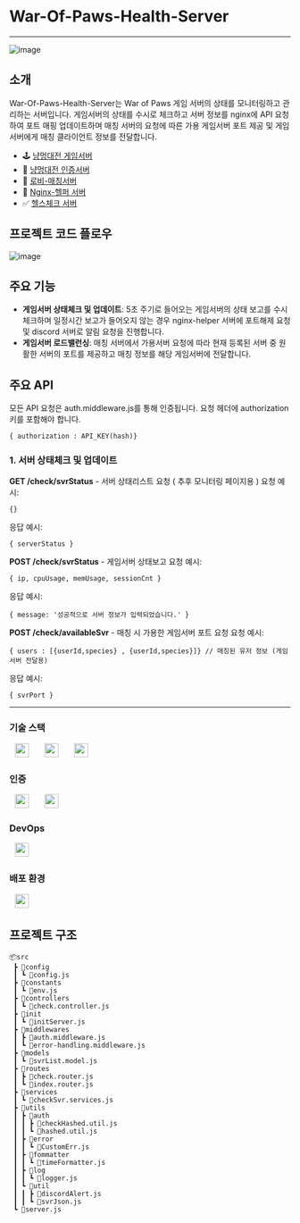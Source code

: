 # War-Of-Paws-Health-Server
----
![image](https://github.com/user-attachments/assets/120f813d-548c-4692-8880-142f8d64941d)

## 소개
War-Of-Paws-Health-Server는 War of Paws 게임 서버의 상태를 모니터링하고 관리하는 서버입니다. 
게임서버의 상태를 수시로 체크하고 서버 정보를 nginx에 API 요청하여 포트 매핑 업데이트하며 
매칭 서버의 요청에 따른 가용 게임서버 포트 제공 및 게임서버에게 매칭 클라이언트 정보를 전달합니다.

- 🕹️ [냥멍대전 게임서버](https://github.com/BnW-Developers/War-Of-Paws-Game-Server)  
- 🔑 [냥멍대전 인증서버](https://github.com/BnW-Developers/War-Of-Paws-Auth-Server)  
- 🎯 [로비-매칭서버](https://github.com/BnW-Developers/War-Of-Paws-Lobby-Matching-Server)  
- 💊 [Nginx-헬퍼 서버](https://github.com/BnW-Developers/Nginx-Helper-Server)  
- ✅ [헬스체크 서버](https://github.com/BnW-Developers/War-Of-Paws-Health-Server)  

## 프로젝트 코드 플로우
![image](https://github.com/user-attachments/assets/e2613aa4-52d6-48a9-aab7-db2fc16d50d2)

## 주요 기능

- **게임서버 상태체크 및 업데이트**: 5초 주기로 들어오는 게임서버의 상태 보고를 수시 체크하며 일정시간 보고가 들어오지 않는 경우 nginx-helper 서버에 포트해제 요청 및 discord 서버로 알림 요청을 진행합니다.
- **게임서버 로드밸런싱**: 매칭 서버에서 가용서버 요청에 따라 현재 등록된 서버 중 원활한 서버의 포트를 제공하고 매칭 정보를 해당 게임서버에 전달합니다.
  
## 주요 API
모든 API 요청은 auth.middleware.js를 통해 인증됩니다. 요청 헤더에 authorization 키를 포함해야 합니다.

`{ authorization : API_KEY(hash)}`

### 1. 서버 상태체크 및 업데이트
**GET /check/svrStatus**  - 서버 상태리스트 요청 ( 추후 모니터링 페이지용 )
요청 예시:
```
{}
```
응답 예시:
```
{ serverStatus }
```

**POST /check/svrStatus** - 게임서버 상태보고 
요청 예시:
```
{ ip, cpuUsage, memUsage, sessionCnt }
```
응답 예시:
```
{ message: '성공적으로 서버 정보가 입력되었습니다.' }
```

**POST /check/availableSvr** - 매칭 시 가용한 게임서버 포트 요청
요청 예시:
```
{ users : [{userId,species} , {userId,species}]} // 매칭된 유저 정보 (게임서버 전달용)
```
응답 예시:
```
{ svrPort }
```
---

### 기술 스택
<img src="https://shields.io/badge/JavaScript-F7DF1E?logo=JavaScript&logoColor=000&style=flat-square" style="height : 25px; margin-left : 10px; margin-right : 10px;"/>&nbsp;
<img src="https://shields.io/badge/Node.js-339933?logo=Node.js&logoColor=fff&style=flat-square" style="height : 25px; margin-left : 10px; margin-right : 10px;"/>&nbsp;
<img src="https://shields.io/badge/Express-000000?logo=Express&logoColor=fff&style=flat-square" style="height : 25px; margin-left : 10px; margin-right : 10px;"/>&nbsp;

### 인증
<img src="https://shields.io/badge/JWT-000000?logo=JSONWebTokens&logoColor=fff&style=flat-square" style="height : 25px; margin-left : 10px; margin-right : 10px;"/>&nbsp;
<img src="https://shields.io/badge/BCRYPT-3C873A?logo=OAuth&logoColor=fff&style=flat-square" style="height : 25px; margin-left : 10px; margin-right : 10px;"/>&nbsp;

### DevOps
<img src="https://shields.io/badge/Docker-2496ED?logo=Docker&logoColor=fff&style=flat-square" style="height : 25px; margin-left : 10px; margin-right : 10px;"/>&nbsp;

### 배포 환경
<img src="https://shields.io/badge/GCP-4285F4?logo=GoogleCloud&logoColor=fff&style=flat-square" style="height : 25px; margin-left : 10px; margin-right : 10px;"/>&nbsp;

## 프로젝트 구조
```
📦src
 ┣ 📂config
 ┃ ┗ 📜config.js
 ┣ 📂constants
 ┃ ┗ 📜env.js
 ┣ 📂controllers
 ┃ ┗ 📜check.controller.js
 ┣ 📂init
 ┃ ┗ 📜initServer.js
 ┣ 📂middlewares
 ┃ ┣ 📜auth.middleware.js
 ┃ ┗ 📜error-handling.middleware.js
 ┣ 📂models
 ┃ ┗ 📜svrList.model.js
 ┣ 📂routes
 ┃ ┣ 📜check.router.js
 ┃ ┗ 📜index.router.js
 ┣ 📂services
 ┃ ┗ 📜checkSvr.services.js
 ┣ 📂utils
 ┃ ┣ 📂auth
 ┃ ┃ ┣ 📜checkHashed.util.js
 ┃ ┃ ┗ 📜hashed.util.js
 ┃ ┣ 📂error
 ┃ ┃ ┗ 📜CustomErr.js
 ┃ ┣ 📂fommatter
 ┃ ┃ ┗ 📜timeFormatter.js
 ┃ ┣ 📂log
 ┃ ┃ ┗ 📜logger.js
 ┃ ┗ 📂util
 ┃ ┃ ┣ 📜discordAlert.js
 ┃ ┃ ┗ 📜svrJson.js
 ┗ 📜server.js
 ```

